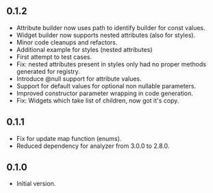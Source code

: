 ## 0.1.2

- Attribute builder now uses path to identify builder for const values.
- Widget builder now supports nested attributes (also for styles).
- Minor code cleanups and refactors.
- Additional example for styles (nested attributes)
- First attempt to test cases.
- Fix: nested attributes present in styles only had no proper methods generated for registry.
- Introduce @null support for attribute values.
- Support for default values for optional non nullable parameters.
- Improved constructor parameter wrapping in code generation.
- Fix: Widgets which take list of children, now got it's copy.

## 0.1.1

- Fix for update map function (enums).
- Reduced dependency for analyzer from 3.0.0 to 2.8.0.

## 0.1.0

- Initial version.
